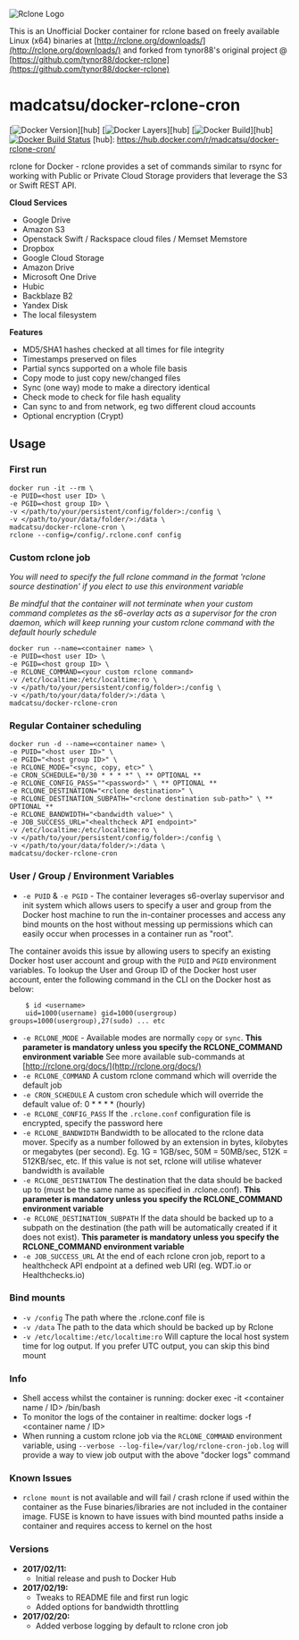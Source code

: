 ![Rclone Logo](http://rclone.org/img/rclone-120x120.png)

This is an Unofficial Docker container for rclone based on freely available Linux (x64) binaries at [http://rclone.org/downloads/](http://rclone.org/downloads/) and forked from tynor88's original project @ [https://github.com/tynor88/docker-rclone](https://github.com/tynor88/docker-rclone)

# madcatsu/docker-rclone-cron

[![Docker Version](https://images.microbadger.com/badges/version/madcatsu/docker-rclone-cron.svg)][hub]
[![Docker Layers](https://images.microbadger.com/badges/image/madcatsu/docker-rclone-cron.svg)][hub]
[![Docker Build](https://img.shields.io/docker/automated/tynor88/rclone.svg)][hub]
[![Docker Build Status](https://img.shields.io/badge/build-passing-brightgreen.svg)](https://hub.docker.com/r/madcatsu/airvideohd/builds/)
[hub]: https://hub.docker.com/r/madcatsu/docker-rclone-cron/


rclone for Docker - rclone provides a set of commands similar to rsync for working with Public or Private Cloud Storage providers that leverage the S3 or Swift REST API.

**Cloud Services**
* Google Drive
* Amazon S3
* Openstack Swift / Rackspace cloud files / Memset Memstore
* Dropbox
* Google Cloud Storage
* Amazon Drive
* Microsoft One Drive
* Hubic
* Backblaze B2
* Yandex Disk
* The local filesystem

**Features**

* MD5/SHA1 hashes checked at all times for file integrity
* Timestamps preserved on files
* Partial syncs supported on a whole file basis
* Copy mode to just copy new/changed files
* Sync (one way) mode to make a directory identical
* Check mode to check for file hash equality
* Can sync to and from network, eg two different cloud accounts
* Optional encryption (Crypt)

## Usage

### First run
```
docker run -it --rm \
-e PUID=<host user ID> \
-e PGID=<host group ID> \
-v </path/to/your/persistent/config/folder>:/config \
-v </path/to/your/data/folder/>:/data \
madcatsu/docker-rclone-cron \
rclone --config=/config/.rclone.conf config
```

### Custom rclone job
_You will need to specify the full rclone command in the format 'rclone <operation> source destination' if you elect to use this environment variable_

_Be mindful that the container will not terminate when your custom command completes as the s6-overlay acts as a supervisor for the cron daemon, which will keep running your custom rclone command with the default hourly schedule_

```
docker run --name=<container name> \
-e PUID=<host user ID> \
-e PGID=<host group ID> \
-e RCLONE_COMMAND=<your custom rclone command>
-v /etc/localtime:/etc/localtime:ro \
-v </path/to/your/persistent/config/folder>:/config \
-v </path/to/your/data/folder/>:/data \
madcatsu/docker-rclone-cron
```

### Regular Container scheduling
```
docker run -d --name=<container name> \
-e PUID="<host user ID>" \
-e PGID="<host group ID>" \
-e RCLONE_MODE="<sync, copy, etc>" \
-e CRON_SCHEDULE="0/30 * * * *" \ ** OPTIONAL **
-e RCLONE_CONFIG_PASS=""<password>" \ ** OPTIONAL **
-e RCLONE_DESTINATION="<rclone destination>" \
-e RCLONE_DESTINATION_SUBPATH="<rclone destination sub-path>" \ ** OPTIONAL **
-e RCLONE_BANDWIDTH="<bandwidth value>" \
-e JOB_SUCCESS_URL="<healthcheck API endpoint>"
-v /etc/localtime:/etc/localtime:ro \
-v </path/to/your/persistent/config/folder>:/config \
-v </path/to/your/data/folder/>:/data \
madcatsu/docker-rclone-cron
```

### User / Group / Environment Variables

* `-e PUID` & `-e PGID` - The container leverages s6-overlay supervisor and init system which allows users to specify a user and group from the Docker host machine to run the in-container processes and access any bind mounts on the host without messing up permissions which can easily occur when processes in a container run as "root".

The container avoids this issue by allowing users to specify an existing Docker host user account and group with the `PUID` and `PGID` environment variables. To lookup the User and Group ID of the Docker host user account, enter the following command in the CLI on the Docker host as below:

```
    $ id <username>
    uid=1000(username) gid=1000(usergroup) groups=1000(usergroup),27(sudo) ... etc
```
* `-e RCLONE_MODE` - Available modes are normally `copy` or `sync`. **This parameter is mandatory unless you specify the RCLONE_COMMAND environment variable** See more available sub-commands at [http://rclone.org/docs/](http://rclone.org/docs/)
* `-e RCLONE_COMMAND` A custom rclone command which will override the default job
* `-e CRON_SCHEDULE` A custom cron schedule which will override the default value of: 0 * * * * (hourly)
* `-e RCLONE_CONFIG_PASS` If the `.rclone.conf` configuration file is encrypted, specify the password here
* `-e RCLONE_BANDWIDTH` Bandwidth to be allocated to the rclone data mover. Specify as a number followed by an extension in bytes, kilobytes or megabytes (per second). Eg. 1G = 1GB/sec, 50M = 50MB/sec, 512K = 512KB/sec, etc. If this value is not set, rclone will utilise whatever bandwidth is available
* `-e RCLONE_DESTINATION` The destination that the data should be backed up to (must be the same name as specified in .rclone.conf). **This parameter is mandatory unless you specify the RCLONE_COMMAND environment variable**
* `-e RCLONE_DESTINATION_SUBPATH` If the data should be backed up to a subpath on the destination (the path will be automatically created if it does not exist). **This parameter is mandatory unless you specify the RCLONE_COMMAND environment variable**
* `-e JOB_SUCCESS_URL` At the end of each rclone cron job, report to a healthcheck API endpoint at a defined web URI (eg. WDT.io or Healthchecks.io)

### Bind mounts

* `-v /config` The path where the .rclone.conf file is
* `-v /data` The path to the data which should be backed up by Rclone
* `-v /etc/localtime:/etc/localtime:ro` Will capture the local host system time for log output. If you prefer UTC output, you can skip this bind mount

### Info

* Shell access whilst the container is running: docker exec -it <container name / ID> /bin/bash
* To monitor the logs of the container in realtime: docker logs -f <container name / ID>
* When running a custom rclone job via the `RCLONE_COMMAND` environment variable, using `--verbose --log-file=/var/log/rclone-cron-job.log` will provide a way to view job output with the above "docker logs" command

### Known Issues
+ `rclone mount` is not available and will fail / crash rclone if used within the container as the Fuse binaries/libraries are not included in the container image. FUSE is known to have issues with bind mounted paths inside a container and requires access to kernel on the host

### Versions

+ **2017/02/11:**
  * Initial release and push to Docker Hub
+ **2017/02/19:**
  * Tweaks to README file and first run logic
  * Added options for bandwidth throttling
+ **2017/02/20:**
  * Added verbose logging by default to rclone cron job
